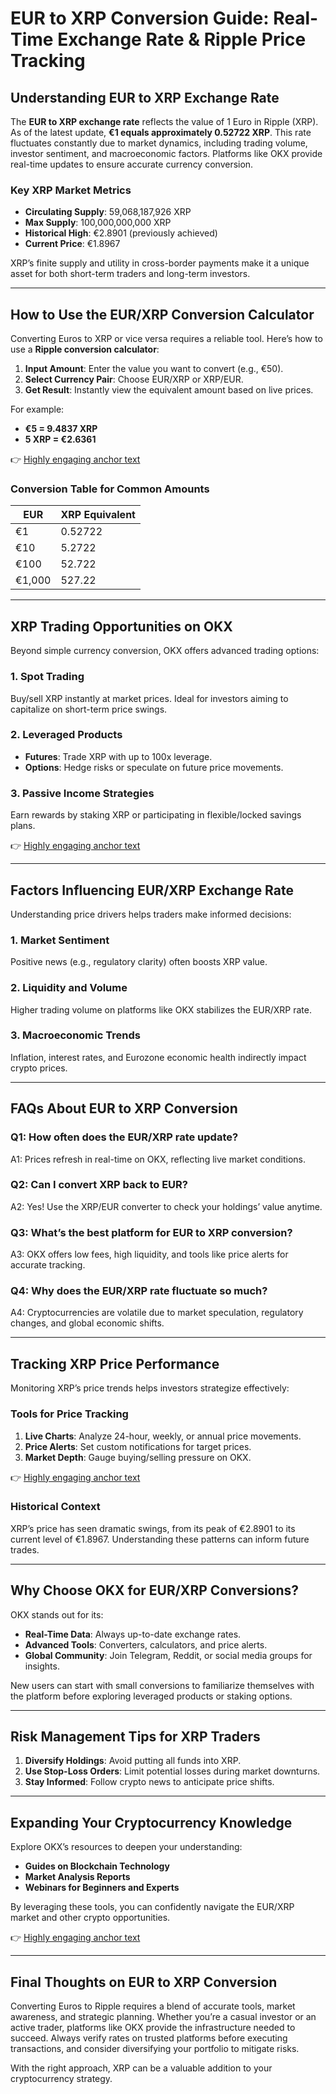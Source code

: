 # EUR to XRP Conversion Guide: Real-Time Exchange Rate & Ripple Price Tracking  

## Understanding EUR to XRP Exchange Rate  
The **EUR to XRP exchange rate** reflects the value of 1 Euro in Ripple (XRP). As of the latest update, **€1 equals approximately 0.52722 XRP**. This rate fluctuates constantly due to market dynamics, including trading volume, investor sentiment, and macroeconomic factors. Platforms like OKX provide real-time updates to ensure accurate currency conversion.  

### Key XRP Market Metrics  
- **Circulating Supply**: 59,068,187,926 XRP  
- **Max Supply**: 100,000,000,000 XRP  
- **Historical High**: €2.8901 (previously achieved)  
- **Current Price**: €1.8967  

XRP’s finite supply and utility in cross-border payments make it a unique asset for both short-term traders and long-term investors.  

---

## How to Use the EUR/XRP Conversion Calculator  
Converting Euros to XRP or vice versa requires a reliable tool. Here’s how to use a **Ripple conversion calculator**:  

1. **Input Amount**: Enter the value you want to convert (e.g., €50).  
2. **Select Currency Pair**: Choose EUR/XRP or XRP/EUR.  
3. **Get Result**: Instantly view the equivalent amount based on live prices.  

For example:  
- **€5 = 9.4837 XRP**  
- **5 XRP = €2.6361**  

👉 [Highly engaging anchor text](https://bit.ly/okx-bonus)  

### Conversion Table for Common Amounts  
| EUR    | XRP Equivalent |  
|--------|----------------|  
| €1     | 0.52722        |  
| €10    | 5.2722         |  
| €100   | 52.722         |  
| €1,000 | 527.22         |  

---

## XRP Trading Opportunities on OKX  
Beyond simple currency conversion, OKX offers advanced trading options:  

### 1. **Spot Trading**  
Buy/sell XRP instantly at market prices. Ideal for investors aiming to capitalize on short-term price swings.  

### 2. **Leveraged Products**  
- **Futures**: Trade XRP with up to 100x leverage.  
- **Options**: Hedge risks or speculate on future price movements.  

### 3. **Passive Income Strategies**  
Earn rewards by staking XRP or participating in flexible/locked savings plans.  

👉 [Highly engaging anchor text](https://bit.ly/okx-bonus)  

---

## Factors Influencing EUR/XRP Exchange Rate  
Understanding price drivers helps traders make informed decisions:  

### 1. **Market Sentiment**  
Positive news (e.g., regulatory clarity) often boosts XRP value.  

### 2. **Liquidity and Volume**  
Higher trading volume on platforms like OKX stabilizes the EUR/XRP rate.  

### 3. **Macroeconomic Trends**  
Inflation, interest rates, and Eurozone economic health indirectly impact crypto prices.  

---

## FAQs About EUR to XRP Conversion  

### Q1: How often does the EUR/XRP rate update?  
A1: Prices refresh in real-time on OKX, reflecting live market conditions.  

### Q2: Can I convert XRP back to EUR?  
A2: Yes! Use the XRP/EUR converter to check your holdings’ value anytime.  

### Q3: What’s the best platform for EUR to XRP conversion?  
A3: OKX offers low fees, high liquidity, and tools like price alerts for accurate tracking.  

### Q4: Why does the EUR/XRP rate fluctuate so much?  
A4: Cryptocurrencies are volatile due to market speculation, regulatory changes, and global economic shifts.  

---

## Tracking XRP Price Performance  
Monitoring XRP’s price trends helps investors strategize effectively:  

### Tools for Price Tracking  
1. **Live Charts**: Analyze 24-hour, weekly, or annual price movements.  
2. **Price Alerts**: Set custom notifications for target prices.  
3. **Market Depth**: Gauge buying/selling pressure on OKX.  

👉 [Highly engaging anchor text](https://bit.ly/okx-bonus)  

### Historical Context  
XRP’s price has seen dramatic swings, from its peak of €2.8901 to its current level of €1.8967. Understanding these patterns can inform future trades.  

---

## Why Choose OKX for EUR/XRP Conversions?  
OKX stands out for its:  
- **Real-Time Data**: Always up-to-date exchange rates.  
- **Advanced Tools**: Converters, calculators, and price alerts.  
- **Global Community**: Join Telegram, Reddit, or social media groups for insights.  

New users can start with small conversions to familiarize themselves with the platform before exploring leveraged products or staking options.  

---

## Risk Management Tips for XRP Traders  
1. **Diversify Holdings**: Avoid putting all funds into XRP.  
2. **Use Stop-Loss Orders**: Limit potential losses during market downturns.  
3. **Stay Informed**: Follow crypto news to anticipate price shifts.  

---

## Expanding Your Cryptocurrency Knowledge  
Explore OKX’s resources to deepen your understanding:  
- **Guides on Blockchain Technology**  
- **Market Analysis Reports**  
- **Webinars for Beginners and Experts**  

By leveraging these tools, you can confidently navigate the EUR/XRP market and other crypto opportunities.  

👉 [Highly engaging anchor text](https://bit.ly/okx-bonus)  

--- 

## Final Thoughts on EUR to XRP Conversion  
Converting Euros to Ripple requires a blend of accurate tools, market awareness, and strategic planning. Whether you’re a casual investor or an active trader, platforms like OKX provide the infrastructure needed to succeed. Always verify rates on trusted platforms before executing transactions, and consider diversifying your portfolio to mitigate risks.  

With the right approach, XRP can be a valuable addition to your cryptocurrency strategy.